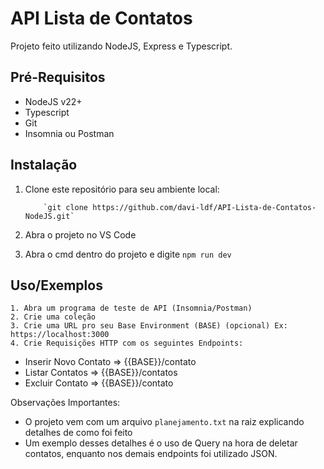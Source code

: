 
# API Lista de Contatos 

Projeto feito utilizando NodeJS, Express e Typescript.




## Pré-Requisitos

- NodeJS v22+
- Typescript
- Git
- Insomnia ou Postman
## Instalação

1.  Clone este repositório para seu ambiente local:

            `git clone https://github.com/davi-ldf/API-Lista-de-Contatos-NodeJS.git`

2.  Abra o projeto no VS Code

3.  Abra o cmd dentro do projeto e digite `npm run dev`
## Uso/Exemplos

    1. Abra um programa de teste de API (Insomnia/Postman)
    2. Crie uma coleção
    3. Crie uma URL pro seu Base Environment (BASE) (opcional) Ex: https://localhost:3000
    4. Crie Requisições HTTP com os seguintes Endpoints:

  - Inserir Novo Contato => {{BASE}}/contato
  - Listar Contatos => {{BASE}}/contatos
  - Excluir Contato => {{BASE}}/contato

Observações Importantes:
- O projeto vem com um arquivo `planejamento.txt` na raiz explicando detalhes de como foi feito
- Um exemplo desses detalhes é o uso de Query na hora de deletar contatos, enquanto nos demais endpoints foi utilizado JSON.
